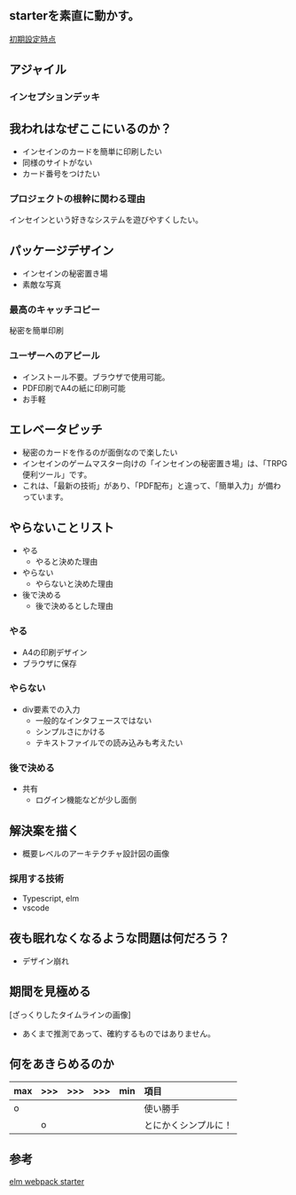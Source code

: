 ## starterを素直に動かす。

[初期設定時点](https://github.com/hibohiboo/wasureta/tree/167566e4820be1ec3a04eae4de282842d9b07e89)  

## アジャイル

### インセプションデッキ

##  我われはなぜここにいるのか？

* インセインのカードを簡単に印刷したい
* 同様のサイトがない
* カード番号をつけたい


### プロジェクトの根幹に関わる理由

インセインという好きなシステムを遊びやすくしたい。

## パッケージデザイン

* インセインの秘密置き場
* 素敵な写真

### 最高のキャッチコピー

秘密を簡単印刷

### ユーザーへのアピール

* インストール不要。ブラウザで使用可能。
* PDF印刷でA4の紙に印刷可能
* お手軽

## エレベータピッチ

* 秘密のカードを作るのが面倒なので楽したい
* インセインのゲームマスター向けの「インセインの秘密置き場」は、「TRPG便利ツール」です。
* これは、「最新の技術」があり、「PDF配布」と違って、「簡単入力」が備わっています。

## やらないことリスト

* やる
  * やると決めた理由
* やらない
  * やらないと決めた理由
* 後で決める
  * 後で決めるとした理由

### やる
* A4の印刷デザイン
* ブラウザに保存

### やらない

* div要素での入力
  * 一般的なインタフェースではない
  * シンプルさにかける
  * テキストファイルでの読み込みも考えたい

### 後で決める
* 共有
  * ログイン機能などが少し面倒



## 解決案を描く

* 概要レベルのアーキテクチャ設計図の画像

### 採用する技術

* Typescript, elm
* vscode

##  夜も眠れなくなるような問題は何だろう？

* デザイン崩れ

##  期間を見極める

[ざっくりしたタイムラインの画像]

* あくまで推測であって、確約するものではありません。

## 何をあきらめるのか

|max|>>>|>>>|>>>|min|項目|
|:--|:--|:--|:--|:--|:--|
|o|||||使い勝手|
||o||||とにかくシンプルに！|

## 参考

[elm webpack starter][*1]

[*1]:https://github.com/simonh1000/elm-webpack-starter/blob/master/package.json